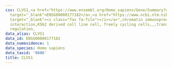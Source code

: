 ```yaml
---
csv: CLVS1,<a href="https://www.ensembl.org/Homo_sapiens/Gene/Summary?db=core;g=ENSG00000177182"
  target="_blank">ENSG00000177182</a>,<a href="https://www.ncbi.nlm.nih.gov/pubmed/23959860"
  target="_blank"><i class="fas fa-file"></i></a>",chromatin immunoprecipitation assay,direct
  interaction,K562 derived cell line cell, freely cycling cells,,,transcriptional
  regulation,
data_alias: CLVS1
data_id: ENSG00000177182
data_numevidence: 1
data_species: Homo sapiens
data_taxid: '9606'
title: CLVS1
---
```

